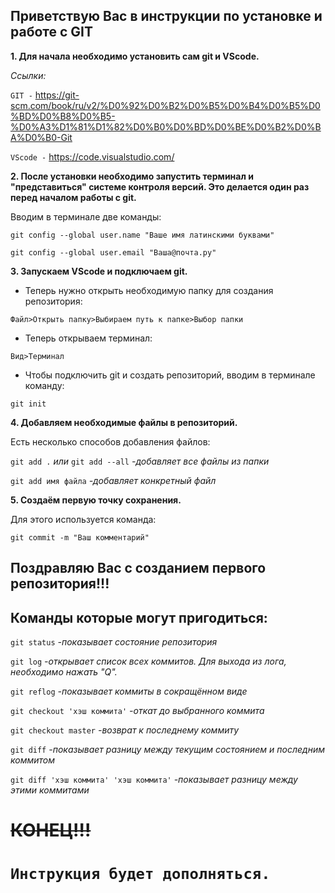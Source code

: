 ## Приветствую Вас в инструкции по установке и работе с GIT
**1. Для начала необходимо установить сам git и VScode.**

*Ссылки:*

`GIT -` https://git-scm.com/book/ru/v2/%D0%92%D0%B2%D0%B5%D0%B4%D0%B5%D0%BD%D0%B8%D0%B5-%D0%A3%D1%81%D1%82%D0%B0%D0%BD%D0%BE%D0%B2%D0%BA%D0%B0-Git 

`VScode -` https://code.visualstudio.com/

**2. После установки необходимо запустить терминал и "представиться" системе контроля версий. Это делается один раз перед началом работы с git.**

Вводим в терминале две команды:

`git config --global user.name "Ваше имя латинскими буквами"`

`git config --global user.email "Ваша@почта.ру"`

**3. Запускаем VScode и подключаем git.**

* Теперь нужно открыть необходимую папку для создания репозитория:

`Файл>Открыть папку>Выбираем путь к папке>Выбор папки`

* Теперь открываем терминал:

`Вид>Терминал`

* Чтобы подключить git и создать репозиторий, вводим в терминале команду:

`git init`

**4. Добавляем необходимые файлы в репозиторий.**

Есть несколько способов добавления файлов:

`git add .` *или* `git add --all` *-добавляет все файлы из папки*

`git add имя файла` *-добавляет конкретный файл*

**5. Создаём первую точку сохранения.**

Для этого используется команда:

`git commit -m "Ваш комментарий"`

## **Поздравляю Вас с созданием первого репозитория!!!**

## Команды которые могут пригодиться:

`git status` *-показывает состояние репозитория*

`git log` *-открывает список всех коммитов. Для выхода из лога, необходимо нажать "Q".*

`git reflog` *-показывает коммиты в сокращённом виде*

`git checkout 'хэш коммита'` *-откат до выбранного коммита*

`git checkout master` *-возврат к последнему коммиту*

`git diff` *-показывает разницу между текущим состоянием и последним коммитом*

`git diff 'хэш коммита' 'хэш коммита'` *-показывает разницу между этими коммитами*

# ~~КОНЕЦ!!!~~ 

# **`Инструкция будет дополняться.`**